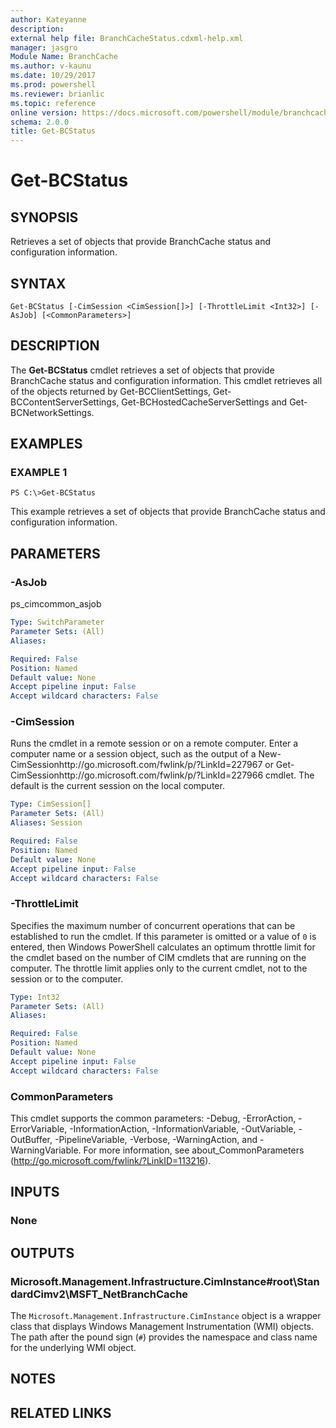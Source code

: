 ```yaml
---
author: Kateyanne
description: 
external help file: BranchCacheStatus.cdxml-help.xml
manager: jasgro
Module Name: BranchCache
ms.author: v-kaunu
ms.date: 10/29/2017
ms.prod: powershell
ms.reviewer: brianlic
ms.topic: reference
online version: https://docs.microsoft.com/powershell/module/branchcache/get-bcstatus?view=windowsserver2012r2-ps&wt.mc_id=ps-gethelp
schema: 2.0.0
title: Get-BCStatus
---
```


# Get-BCStatus

## SYNOPSIS
Retrieves a set of objects that provide BranchCache status and configuration information.

## SYNTAX

```
Get-BCStatus [-CimSession <CimSession[]>] [-ThrottleLimit <Int32>] [-AsJob] [<CommonParameters>]
```

## DESCRIPTION
The **Get-BCStatus** cmdlet retrieves a set of objects that provide BranchCache status and configuration information.
This cmdlet retrieves all of the objects returned by Get-BCClientSettings, Get-BCContentServerSettings, Get-BCHostedCacheServerSettings and Get-BCNetworkSettings.

## EXAMPLES

### EXAMPLE 1
```
PS C:\>Get-BCStatus
```

This example retrieves a set of objects that provide BranchCache status and configuration information.

## PARAMETERS

### -AsJob
ps_cimcommon_asjob

```yaml
Type: SwitchParameter
Parameter Sets: (All)
Aliases: 

Required: False
Position: Named
Default value: None
Accept pipeline input: False
Accept wildcard characters: False
```

### -CimSession
Runs the cmdlet in a remote session or on a remote computer.
Enter a computer name or a session object, such as the output of a New-CimSessionhttp://go.microsoft.com/fwlink/p/?LinkId=227967 or Get-CimSessionhttp://go.microsoft.com/fwlink/p/?LinkId=227966 cmdlet.
The default is the current session on the local computer.

```yaml
Type: CimSession[]
Parameter Sets: (All)
Aliases: Session

Required: False
Position: Named
Default value: None
Accept pipeline input: False
Accept wildcard characters: False
```

### -ThrottleLimit
Specifies the maximum number of concurrent operations that can be established to run the cmdlet.
If this parameter is omitted or a value of `0` is entered, then Windows PowerShell calculates an optimum throttle limit for the cmdlet based on the number of CIM cmdlets that are running on the computer.
The throttle limit applies only to the current cmdlet, not to the session or to the computer.

```yaml
Type: Int32
Parameter Sets: (All)
Aliases: 

Required: False
Position: Named
Default value: None
Accept pipeline input: False
Accept wildcard characters: False
```

### CommonParameters
This cmdlet supports the common parameters: -Debug, -ErrorAction, -ErrorVariable, -InformationAction, -InformationVariable, -OutVariable, -OutBuffer, -PipelineVariable, -Verbose, -WarningAction, and -WarningVariable. For more information, see about_CommonParameters (http://go.microsoft.com/fwlink/?LinkID=113216).

## INPUTS

### None

## OUTPUTS

### Microsoft.Management.Infrastructure.CimInstance#root\StandardCimv2\MSFT_NetBranchCache
The `Microsoft.Management.Infrastructure.CimInstance` object is a wrapper class that displays Windows Management Instrumentation (WMI) objects.
The path after the pound sign (`#`) provides the namespace and class name for the underlying WMI object.

## NOTES

## RELATED LINKS


